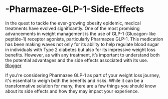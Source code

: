 # -Pharmazee-GLP-1-Side-Effects

In the quest to tackle the ever-growing obesity epidemic, medical treatments have evolved significantly. One of the most promising advancements in weight management is the use of GLP-1 (Glucagon-like peptide-1) receptor agonists, particularly Pharmazee GLP-1. This medication has been making waves not only for its ability to help regulate blood sugar in individuals with Type 2 diabetes but also for its impressive weight loss benefits. However, as with any treatment, it’s important to understand both the potential advantages and the side effects associated with its use. [Blogger](https://pharmazeeglp-1weightloss.blogspot.com/2025/02/pharmazee-glp-1-weightloss-unlocking.html)

If you're considering Pharmazee GLP-1 as part of your weight loss journey, it's essential to weigh both the benefits and risks. While it can be a transformative solution for many, there are a few things you should know about its side effects and how they may impact your experience.
